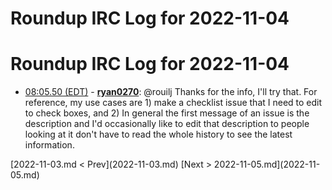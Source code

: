 # Roundup IRC Log for 2022-11-04 #
# Roundup IRC Log for 2022-11-04
* <a href="#08:05.50" id="08:05.50">08:05.50 (EDT)</a> - __[ryan0270](https://github.com/ryan0270)__: @rouilj Thanks for the info, I'll try that. For reference, my use cases are 1) make a checklist issue that I need to edit to check boxes, and 2) In general the first message of an issue is the description and I'd occasionally like to edit that description to people looking at it don't have to read the whole history to see the latest information.

<div class="inpage-footer">
[2022-11-03.md < Prev](2022-11-03.md)
[Next > 2022-11-05.md](2022-11-05.md)
</div>
